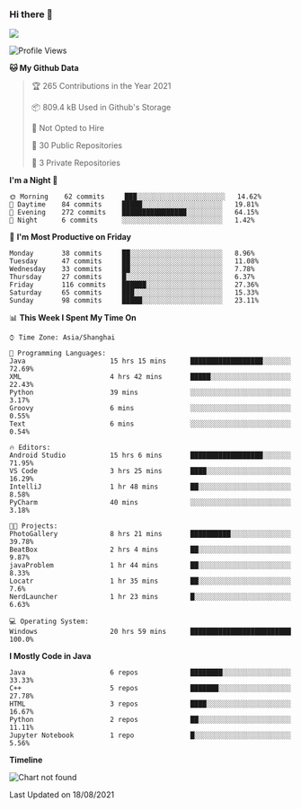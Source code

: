 ### Hi there 👋

<!--
**zhou-ning/zhou-ning** is a ✨ _special_ ✨ repository because its `README.md` (this file) appears on your GitHub profile.

Here are some ideas to get you started:

- 🔭 I’m currently working on ...
- 🌱 I’m currently learning ...
- 👯 I’m looking to collaborate on ...
- 🤔 I’m looking for help with ...
- 💬 Ask me about ...
- 📫 How to reach me: ...
- 😄 Pronouns: ...
- ⚡ Fun fact: ...
-->
![](https://github-readme-stats.vercel.app/api?username=zhou-ning)

<!--START_SECTION:waka-->
![Profile Views](http://img.shields.io/badge/Profile%20Views-1-blue)

**🐱 My Github Data** 

> 🏆 265 Contributions in the Year 2021
 > 
> 📦 809.4 kB Used in Github's Storage 
 > 
> 🚫 Not Opted to Hire
 > 
> 📜 30 Public Repositories 
 > 
> 🔑 3 Private Repositories  
 > 
**I'm a Night 🦉** 

```text
🌞 Morning    62 commits     ███░░░░░░░░░░░░░░░░░░░░░░   14.62% 
🌆 Daytime    84 commits     █████░░░░░░░░░░░░░░░░░░░░   19.81% 
🌃 Evening    272 commits    ████████████████░░░░░░░░░   64.15% 
🌙 Night      6 commits      ░░░░░░░░░░░░░░░░░░░░░░░░░   1.42%

```
📅 **I'm Most Productive on Friday** 

```text
Monday       38 commits     ██░░░░░░░░░░░░░░░░░░░░░░░   8.96% 
Tuesday      47 commits     ██░░░░░░░░░░░░░░░░░░░░░░░   11.08% 
Wednesday    33 commits     ██░░░░░░░░░░░░░░░░░░░░░░░   7.78% 
Thursday     27 commits     █░░░░░░░░░░░░░░░░░░░░░░░░   6.37% 
Friday       116 commits    ██████░░░░░░░░░░░░░░░░░░░   27.36% 
Saturday     65 commits     ███░░░░░░░░░░░░░░░░░░░░░░   15.33% 
Sunday       98 commits     █████░░░░░░░░░░░░░░░░░░░░   23.11%

```


📊 **This Week I Spent My Time On** 

```text
⌚︎ Time Zone: Asia/Shanghai

💬 Programming Languages: 
Java                     15 hrs 15 mins      ██████████████████░░░░░░░   72.69% 
XML                      4 hrs 42 mins       █████░░░░░░░░░░░░░░░░░░░░   22.43% 
Python                   39 mins             ░░░░░░░░░░░░░░░░░░░░░░░░░   3.17% 
Groovy                   6 mins              ░░░░░░░░░░░░░░░░░░░░░░░░░   0.55% 
Text                     6 mins              ░░░░░░░░░░░░░░░░░░░░░░░░░   0.54%

🔥 Editors: 
Android Studio           15 hrs 6 mins       ██████████████████░░░░░░░   71.95% 
VS Code                  3 hrs 25 mins       ████░░░░░░░░░░░░░░░░░░░░░   16.29% 
IntelliJ                 1 hr 48 mins        ██░░░░░░░░░░░░░░░░░░░░░░░   8.58% 
PyCharm                  40 mins             ░░░░░░░░░░░░░░░░░░░░░░░░░   3.18%

🐱‍💻 Projects: 
PhotoGallery             8 hrs 21 mins       ██████████░░░░░░░░░░░░░░░   39.78% 
BeatBox                  2 hrs 4 mins        ██░░░░░░░░░░░░░░░░░░░░░░░   9.87% 
javaProblem              1 hr 44 mins        ██░░░░░░░░░░░░░░░░░░░░░░░   8.33% 
Locatr                   1 hr 35 mins        ██░░░░░░░░░░░░░░░░░░░░░░░   7.6% 
NerdLauncher             1 hr 23 mins        █░░░░░░░░░░░░░░░░░░░░░░░░   6.63%

💻 Operating System: 
Windows                  20 hrs 59 mins      █████████████████████████   100.0%

```

**I Mostly Code in Java** 

```text
Java                     6 repos             ████████░░░░░░░░░░░░░░░░░   33.33% 
C++                      5 repos             ███████░░░░░░░░░░░░░░░░░░   27.78% 
HTML                     3 repos             ████░░░░░░░░░░░░░░░░░░░░░   16.67% 
Python                   2 repos             ██░░░░░░░░░░░░░░░░░░░░░░░   11.11% 
Jupyter Notebook         1 repo              █░░░░░░░░░░░░░░░░░░░░░░░░   5.56%

```


**Timeline**

![Chart not found](https://raw.githubusercontent.com/zhou-ning/zhou-ning/main/charts/bar_graph.png) 


 Last Updated on 18/08/2021
<!--END_SECTION:waka-->
